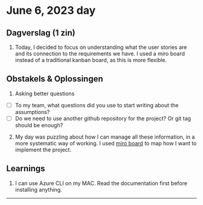 # June  6, 2023  day

## Dagverslag (1 zin)

1. Today, I decided to focus on understanding what the user stories are and its connection to the requirements we have.
I used a miro board instead of a traditional kanban board, as this is more flexible.

## Obstakels & Oplossingen
1. Asking better questions

- [ ] To my team, what questions did you use to start writing about the assumptions?
- [ ] Do we need to use another github repository for the project? Or git tag should be enough?

2. My day was puzzling about how I can manage all these information, in a more systematic way of working.
I used [miro board](https://miro.com/app/board/uXjVMTGcfGo=/?share_link_id=416105946697) to map how I want to implement the project.


## Learnings

1. I can use Azure CLI on my MAC. Read the documentation first before installing anything.

---
